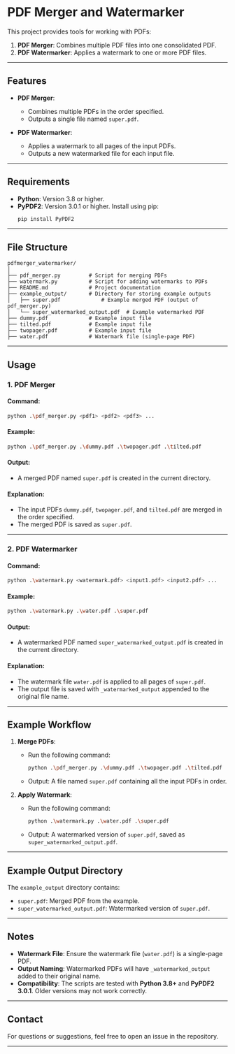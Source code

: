 # PDF Merger and Watermarker

This project provides tools for working with PDFs:
1. **PDF Merger**: Combines multiple PDF files into one consolidated PDF.
2. **PDF Watermarker**: Applies a watermark to one or more PDF files.

---

## Features

- **PDF Merger**:
  - Combines multiple PDFs in the order specified.
  - Outputs a single file named `super.pdf`.

- **PDF Watermarker**:
  - Applies a watermark to all pages of the input PDFs.
  - Outputs a new watermarked file for each input file.

---

## Requirements

- **Python**: Version 3.8 or higher.
- **PyPDF2**: Version 3.0.1 or higher. Install using pip:
  ```bash
  pip install PyPDF2
  ```

---

## File Structure

```
pdfmerger_watermarker/
│
├── pdf_merger.py         # Script for merging PDFs
├── watermark.py          # Script for adding watermarks to PDFs
├── README.md             # Project documentation
├── example_output/       # Directory for storing example outputs
│   ├── super.pdf             # Example merged PDF (output of pdf_merger.py)
│   └── super_watermarked_output.pdf  # Example watermarked PDF
├── dummy.pdf             # Example input file
├── tilted.pdf            # Example input file
├── twopager.pdf          # Example input file
├── water.pdf             # Watermark file (single-page PDF)

```

---

## Usage

### 1. **PDF Merger**

#### Command:
```bash
python .\pdf_merger.py <pdf1> <pdf2> <pdf3> ...
```

#### Example:
```bash
python .\pdf_merger.py .\dummy.pdf .\twopager.pdf .\tilted.pdf
```

#### Output:
- A merged PDF named `super.pdf` is created in the current directory.

#### Explanation:
- The input PDFs `dummy.pdf`, `twopager.pdf`, and `tilted.pdf` are merged in the order specified.
- The merged PDF is saved as `super.pdf`.

---

### 2. **PDF Watermarker**

#### Command:
```bash
python .\watermark.py <watermark.pdf> <input1.pdf> <input2.pdf> ...
```

#### Example:
```bash
python .\watermark.py .\water.pdf .\super.pdf
```

#### Output:
- A watermarked PDF named `super_watermarked_output.pdf` is created in the current directory.

#### Explanation:
- The watermark file `water.pdf` is applied to all pages of `super.pdf`.
- The output file is saved with `_watermarked_output` appended to the original file name.

---

## Example Workflow

1. **Merge PDFs**:
   - Run the following command:
     ```bash
     python .\pdf_merger.py .\dummy.pdf .\twopager.pdf .\tilted.pdf
     ```
   - Output: A file named `super.pdf` containing all the input PDFs in order.

2. **Apply Watermark**:
   - Run the following command:
     ```bash
     python .\watermark.py .\water.pdf .\super.pdf
     ```
   - Output: A watermarked version of `super.pdf`, saved as `super_watermarked_output.pdf`.

---

## Example Output Directory

The `example_output` directory contains:
- `super.pdf`: Merged PDF from the example.
- `super_watermarked_output.pdf`: Watermarked version of `super.pdf`.

---

## Notes

- **Watermark File**: Ensure the watermark file (`water.pdf`) is a single-page PDF.
- **Output Naming**: Watermarked PDFs will have `_watermarked_output` added to their original name.
- **Compatibility**: The scripts are tested with **Python 3.8+** and **PyPDF2 3.0.1**. Older versions may not work correctly.
---

## Contact

For questions or suggestions, feel free to open an issue in the repository.

--- 
